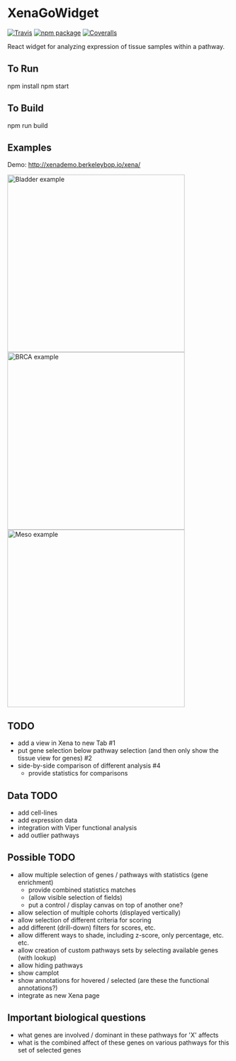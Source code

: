 # XenaGoWidget

[![Travis][build-badge]][build]
[![npm package][npm-badge]][npm]
[![Coveralls][coveralls-badge]][coveralls]

React widget for analyzing expression of tissue samples within a pathway.

[build-badge]: https://img.shields.io/travis/user/repo/master.png?style=flat-square
[build]: https://travis-ci.org/user/repo

[npm-badge]: https://img.shields.io/npm/v/npm-package.png?style=flat-square
[npm]: https://www.npmjs.org/package/npm-package

[coveralls-badge]: https://img.shields.io/coveralls/nathandunn/Xena/master.png?style=flat-square
[coveralls]: https://coveralls.io/github/nathandunn/repo


## To Run

   npm install
   npm start

## To Build

   npm run build

## Examples

Demo: http://xenademo.berkeleybop.io/xena/

<a href="images/bladder1.png">
  <img src="images/bladder1.png" alt="Bladder example" height="400">
</a>

<a href="images/brca1.png">
  <img src="images/brca1.png" alt="BRCA example" height="400">
</a>

<a href="images/meso1.png">
  <img src="images/meso1.png" alt="Meso example" height="400">
</a>



## TODO

- add a view in Xena to new Tab #1
- put gene selection below pathway selection (and then only show the tissue view for genes) #2
- side-by-side comparison of different analysis #4 
   - provide statistics for comparisons

## Data TODO

- add cell-lines 
- add expression data 
- integration with Viper functional analysis 
- add outlier pathways 


## Possible TODO

- allow multiple selection of genes / pathways with statistics (gene enrichment)
   - provide combined statistics matches
   - (allow visible selection of fields)
   - put a control / display canvas on top of another one? 
- allow selection of multiple cohorts (displayed vertically)
- allow selection of different criteria for scoring 
- add different (drill-down) filters for scores, etc. 
- allow different ways to shade, including z-score, only percentage, etc. etc. 
- allow creation of custom pathways sets by selecting available genes (with lookup)
- allow hiding pathways
- show camplot
- show annotations for hovered / selected (are these the functional annotations?)
- integrate as new Xena page 





## Important biological questions

- what genes are involved / dominant in these pathways for 'X' affects 
- what is the combined affect of these genes on various pathways for this set of selected genes 

